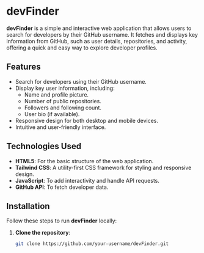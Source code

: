 # devFinder

**devFinder** is a simple and interactive web application that allows users to search for developers by their GitHub username. It fetches and displays key information from GitHub, such as user details, repositories, and activity, offering a quick and easy way to explore developer profiles.

##  Features

- Search for developers using their GitHub username.
- Display key user information, including:
  - Name and profile picture.
  - Number of public repositories.
  - Followers and following count.
  - User bio (if available).
- Responsive design for both desktop and mobile devices.
- Intuitive and user-friendly interface.

##  Technologies Used

- **HTML5**: For the basic structure of the web application.
- **Tailwind CSS**: A utility-first CSS framework for styling and responsive design.
- **JavaScript**: To add interactivity and handle API requests.
- **GitHub API**: To fetch developer data.

##  Installation

Follow these steps to run **devFinder** locally:

1. **Clone the repository**:
   ```bash
   git clone https://github.com/your-username/devFinder.git
